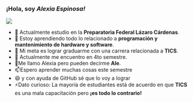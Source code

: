 ### **¡Hola, soy  _Alexia Espinosa!_**
![](https://p82.cooltext.com/Rendered/Cool%20Text%20-%20AlexiaEsp%20429585971991664.png)


- 🔭 Actualmente estudio en la **Preparatoria Federal Lázaro Cárdenas**.
- 🌱 Estoy aprendiendo todo lo relacionado a __programación y mantenimiento de hardware y software__.
- 👯 Mi meta es lograr graduarme con una carrera relacionada a **TICS**.
- 🤔 Actualmente me encuentro en 4to semestre.
- 💬Me llamo Alexia pero pueden decirme **Ale**.
- 📫Espero aprender muchas cosas este semestre
- 😄 y con ayuda de GitHub sé que lo voy a lograr
- ⚡Dato curioso: La mayoría de estudiantes está de acuerdo en que **TICS** es una mala capacitación pero __¡es todo lo contrario!__

